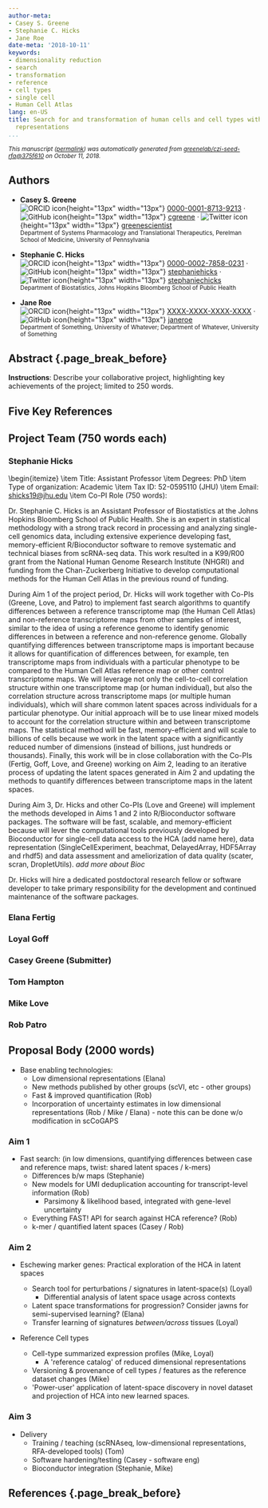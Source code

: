 ```yaml
---
author-meta:
- Casey S. Greene
- Stephanie C. Hicks
- Jane Roe
date-meta: '2018-10-11'
keywords:
- dimensionality reduction
- search
- transformation
- reference
- cell types
- single cell
- Human Cell Atlas
lang: en-US
title: Search for and transformation of human cells and cell types with latent space
  representations
...
```







<small><em>
This manuscript
([permalink](https://greenelab.github.io/czi-seed-rfa/v/375f6105876fe6e7784c11dfd254b50f2376db9a/))
was automatically generated
from [greenelab/czi-seed-rfa@375f610](https://github.com/greenelab/czi-seed-rfa/tree/375f6105876fe6e7784c11dfd254b50f2376db9a)
on October 11, 2018.
</em></small>

## Authors



+ **Casey S. Greene**<br>
    ![ORCID icon](images/orcid.svg){height="13px" width="13px"}
    [0000-0001-8713-9213](https://orcid.org/0000-0001-8713-9213)
    · ![GitHub icon](images/github.svg){height="13px" width="13px"}
    [cgreene](https://github.com/cgreene)
    · ![Twitter icon](images/twitter.svg){height="13px" width="13px"}
    [greenescientist](https://twitter.com/greenescientist)<br>
  <small>
     Department of Systems Pharmacology and Translational Therapeutics, Perelman School of Medicine, University of Pennsylvania
  </small>

+ **Stephanie C. Hicks**<br>
    ![ORCID icon](images/orcid.svg){height="13px" width="13px"}
    [0000-0002-7858-0231](https://orcid.org/0000-0002-7858-0231)
    · ![GitHub icon](images/github.svg){height="13px" width="13px"}
    [stephaniehicks](https://github.com/stephaniehicks)
    · ![Twitter icon](images/twitter.svg){height="13px" width="13px"}
    [stephaniechicks](https://twitter.com/stephaniechicks)<br>
  <small>
     Department of Biostatistics, Johns Hopkins Bloomberg School of Public Health
  </small>

+ **Jane Roe**<br>
    ![ORCID icon](images/orcid.svg){height="13px" width="13px"}
    [XXXX-XXXX-XXXX-XXXX](https://orcid.org/XXXX-XXXX-XXXX-XXXX)
    · ![GitHub icon](images/github.svg){height="13px" width="13px"}
    [janeroe](https://github.com/janeroe)<br>
  <small>
     Department of Something, University of Whatever; Department of Whatever, University of Something
  </small>



## Abstract {.page_break_before}

**Instructions**: Describe your collaborative project, highlighting key achievements of the project; limited to 250 words.


## Five Key References


## Project Team (750 words each)

### Stephanie Hicks

\begin{itemize}
\item Title: Assistant Professor
\item Degrees: PhD
\item Type of organization: Academic
\item Tax ID: 52-0595110 (JHU)
\item Email: shicks19@jhu.edu
\item Co-PI Role (750 words): 

Dr. Stephanie C. Hicks is an Assistant Professor of Biostatistics at the Johns Hopkins Bloomberg School of Public Health. She is an expert in statistical methodology with a strong track record in processing and analyzing single-cell genomics data, including extensive experience developing fast, memory-efficient R/Bioconductor software to remove systematic and technical biases from scRNA-seq data. This work resulted in a K99/R00 grant from the National Human Genome Research Institute (NHGRI) and funding from the Chan-Zuckerberg Initiative to develop computational methods for the Human Cell Atlas in the previous round of funding.

During Aim 1 of the project period, Dr. Hicks will work together with Co-PIs (Greene, Love, and Patro) to implement fast search algorithms to quantify differences between a reference transcriptome map (the Human Cell Atlas) and non-reference transcriptome maps from other samples of interest, similar to the idea of using a reference genome to identify genomic differences in between a reference and non-reference genome. Globally quantifying differences between transcriptome maps is important because it allows for quantification of differences between, for example, ten transcriptome maps from individuals with a particular phenotype to be compared to the Human Cell Atlas reference map or other control transcriptome maps. We will leverage not only the cell-to-cell correlation structure within one transcriptome map (or human individual), but also the correlation structure across transcriptome maps (or multiple human individuals), which will share common latent spaces across individuals for a particular phenotype. Our initial approach will be to use linear mixed models to account for the correlation structure within and between transcriptome maps. The statistical method will be fast, memory-efficient and will scale to billions of cells because we work in the latent space with a significantly reduced number of dimensions (instead of billions, just hundreds or thousands). Finally, this work will be in close collaboration with the Co-PIs (Fertig, Goff, Love, and Greene) working on Aim 2, leading to an iterative process of updating the latent spaces generated in Aim 2 and updating the methods to quantify differences between transcriptome maps in the latent spaces. 

During Aim 3, Dr. Hicks and other Co-PIs (Love and Greene) will implement the methods developed in Aims 1 and 2 into R/Bioconductor software packages. The software will be fast, scalable, and memory-efficient because will lever the computational tools previously developed by Bioconductor for single-cell data access to the HCA (add name here), data representation (SingleCellExperiment, beachmat, DelayedArray, HDF5Array and rhdf5) and data assessment and ameliorization of data quality (scater, scran, DropletUtils). *add more about Bioc*

Dr. Hicks will hire a dedicated postdoctoral research fellow or software developer to take primary responsibility for the development and continued maintenance of the software packages. 



### Elana Fertig

### Loyal Goff

### Casey Greene (Submitter)

### Tom Hampton

### Mike Love

### Rob Patro



## Proposal Body (2000 words)

* Base enabling technologies:
  * Low dimensional representations (Elana)
  * New methods published by other groups (scVI, etc -  other groups)
  * Fast & improved quantification  (Rob)
  * Incorporation of uncertainty estimates in low dimensional representations (Rob / Mike / Elana) - note this can be done w/o modification in scCoGAPS

### Aim 1

* Fast search: (in low dimensions, quantifying differences between case and reference maps, twist: shared latent spaces / k-mers)
  * Differences b/w maps (Stephanie)
  * New models for UMI deduplication accounting for transcript-level information (Rob)
    * Parsimony & likelihood based, integrated with gene-level uncertainty
  * Everything FAST! API for search against HCA reference? (Rob)
  * k-mer / quantified latent spaces (Casey / Rob)

### Aim 2

* Eschewing marker genes: Practical exploration of the HCA in latent spaces
  * Search tool for perturbations / signatures in latent-space(s) (Loyal)
    - Differential analysis of latent space usage across contexts
  * Latent space transformations for progression? Consider jawns for semi-supervised learning? (Elana)
  * Transfer learning of signatures _between/across_ tissues (Loyal)

* Reference Cell types
  * Cell-type summarized expression profiles (Mike, Loyal)
    - A 'reference catalog' of reduced dimensional representations
  * Versioning & provenance of cell types / features as the reference dataset changes (Mike)
  * 'Power-user' application of latent-space discovery in novel dataset and projection of HCA into new learned spaces.

### Aim 3

* Delivery
  * Training / teaching (scRNAseq, low-dimensional representations, RFA-developed tools) (Tom)
  * Software hardening/testing (Casey - software eng)
  * Bioconductor integration (Stephanie, Mike)


## References {.page_break_before}

<!-- Explicitly insert bibliography here -->
<div id="refs"></div>
